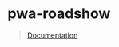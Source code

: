 # pwa-roadshow

>[Documentation](https://codelabs.developers.google.com/codelabs/your-first-pwapp/index.html)